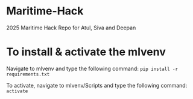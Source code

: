 # Maritime-Hack
2025 Maritime Hack Repo for Atul, Siva and Deepan

# To install & activate the mlvenv
Navigate to mlvenv and type the following command:
`pip install -r requirements.txt`

To activate, navigate to mlvenv/Scripts and type the following command:
`activate`
